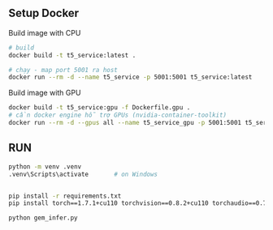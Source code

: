 ## Setup Docker
Build image with CPU

```bash
# build
docker build -t t5_service:latest .

# chạy - map port 5001 ra host
docker run --rm -d --name t5_service -p 5001:5001 t5_service:latest
```
Build image with GPU

```bash
docker build -t t5_service:gpu -f Dockerfile.gpu .
# cần docker engine hỗ trợ GPUs (nvidia-container-toolkit)
docker run --rm -d --gpus all --name t5_service_gpu -p 5001:5001 t5_service:gpu
```

## RUN 

```bash
python -m venv .venv
.venv\Scripts\activate       # on Windows


pip install -r requirements.txt
pip install torch==1.7.1+cu110 torchvision==0.8.2+cu110 torchaudio==0.7.2 -f https://download.pytorch.org/whl/torch_stable.html

python gem_infer.py
```